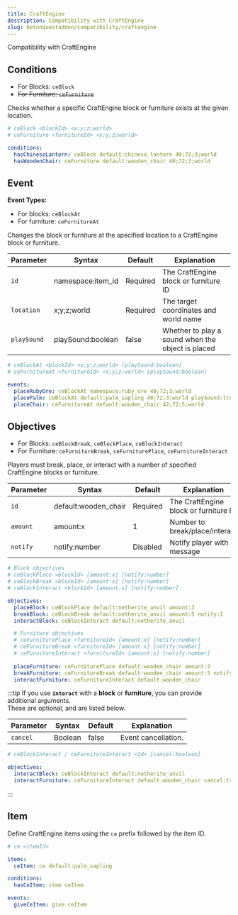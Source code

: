 ```yaml
---
title: CraftEngine
description: Compatibility with CraftEngine
slug: betonquestaddon/compatibility/craftengine
---
```


Compatibility with CraftEngine

## Conditions
- For Blocks: `ceBlock`
- ~~For Furniture: `ceFurniture`~~

Checks whether a specific CraftEngine block or furniture exists at the given location.

```yaml
# ceBlock <blockId> <x;y;z;world>
# ceFurniture <furnitureId> <x;y;z;world>

conditions:
  hasChineseLantern: ceBlock default:chinese_lantern 40;72;3;world
  hasWoodenChair: ceFurniture default:wooden_chair 40;72;3;world
```

## Event

**Event Types:**
- For blocks: `ceBlockAt`
- For furniture: `ceFurnitureAt`

Changes the block or furniture at the specified location to a CraftEngine block or furniture.

| Parameter   | Syntax            | Default  | Explanation                                       |
|-------------|-------------------|----------|---------------------------------------------------|
| `id`        | namespace:item_id | Required | The CraftEngine block or furniture ID             |
| `location`  | x;y;z;world       | Required | The target coordinates and world name             |
| `playSound` | playSound:boolean | false    | Whether to play a sound when the object is placed |

```yaml
# ceBlockAt <blockId> <x;y;z;world> [playSound:boolean]
# ceFurnitureAt <furnitureId> <x;y;z;world> [playSound:boolean]

events:
  placeRubyOre: ceBlockAt namespace:ruby_ore 40;72;3;world
  placePalm: ceBlockAt default:palm_sapling 40;72;3;world playSound:true
  placeChair: ceFurnitureAt default:wooden_chair 42;72;5;world

```

## **Objectives**

- For Blocks: `ceBlockBreak`, `ceBlockPlace`, `ceBlockInteract`
- For Furniture: `ceFurnitureBreak`, `ceFurniturePlace`, `ceFurnitureInteract`

Players must break, place, or interact with a number of specified CraftEngine blocks or furniture.

| Parameter | Syntax               | Default  | Explanation                           |
|-----------|----------------------|----------|---------------------------------------|
| `id`      | default:wooden_chair | Required | The CraftEngine block or furniture ID |
| `amount`  | amount:x             | 1        | Number to break/place/interact        |
| `notify`  | notify:number        | Disabled | Notify player with a message          |
```yaml
# Block objectives
# ceBlockPlace <blockId> [amount:x] [notify:number]
# ceBlockBreak <blockId> [amount:x] [notify:number]
# ceBlockInteract <blockId> [amount:x] [notify:number]

objectives:
  placeBlock: ceBlockPlace default:netherite_anvil amount:3
  breakBlock: ceBlockBreak default:netherite_anvil amount:5 notify:1
  interactBlock: ceBlockInteract default:netherite_anvil

  # Furniture objectives
  # ceFurniturePlace <furnitureId> [amount:x] [notify:number]
  # ceFurnitureBreak <furnitureId> [amount:x] [notify:number]
  # ceFurnitureInteract <furnitureId> [amount:x] [notify:number]
  
  placeFurniture: ceFurniturePlace default:wooden_chair amount:3
  breakFurniture: ceFurnitureBreak default:wooden_chair amount:5 notify:1
  interactFurniture: ceFurnitureInteract default:wooden_chair
```
:::tip
If you use **`interact`** with a **block** or **furniture**, you can provide additional arguments.\
These are optional, and are listed below.

| Parameter | Syntax  | Default | Explanation         |
|-----------|---------|---------|---------------------|
| `cancel`  | Boolean | false   | Event cancellation. |
```yaml
# ceBlockInteract / ceFurnitureInteract <Id> [cancel:boolean]

objectives:
  interactBlock: ceBlockInteract default:netherite_anvil
  interactFurniture: ceFurnitureInteract default:wooden_chair cancel:true
``` 
:::

## Item

Define CraftEngine items using the `ce` prefix followed by the item ID.

```yaml
# ce <itemId>

items:
  ceItem: ce default:palm_sapling

conditions:
  hasCeItem: item ceItem

events:
  giveCeItem: give ceItem
```